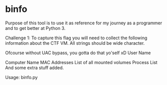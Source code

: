 # binfo

Purpose of this tool is to use it as reference for my journey as a programmer and to get better at Python 3.

Challenge 1: To capture this flag you will need to collect the following information about the CTF VM. All strings should be wide character.

Ofcourse without UAC bypass, you gotta do that yo'self xD
User Name

Computer Name
MAC Addresses
List of all mounted volumes
Process List
And some extra stuff added.

Usage:
binfo.py <leave blank for usage information>
 
